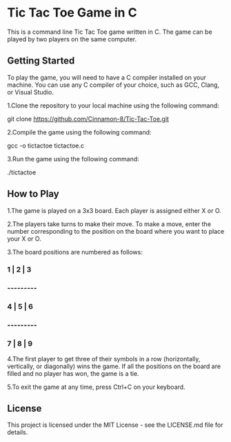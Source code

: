 
# Tic Tac Toe Game in C
This is a command line Tic Tac Toe game written in C. The game can be played by two players on the same computer.

## Getting Started
To play the game, you will need to have a C compiler installed on your machine. You can use any C compiler of your choice, such as GCC, Clang, or Visual Studio.

1.Clone the repository to your local machine using the following command:

git clone https://github.com/Cinnamon-8/Tic-Tac-Toe.git

2.Compile the game using the following command:

 gcc -o tictactoe tictactoe.c

3.Run the game using the following command:

 ./tictactoe


## How to Play
1.The game is played on a 3x3 board. Each player is assigned either X or O.

2.The players take turns to make their move. To make a move, enter the number corresponding to the position on the board where you want to place your X or O.

3.The board positions are numbered as follows:

### 1 | 2 | 3
### ---------
### 4 | 5 | 6
### ---------
### 7 | 8 | 9

4.The first player to get three of their symbols in a row (horizontally, vertically, or diagonally) wins the game. If all the positions on the board are filled and no player has won, the game is a tie.

5.To exit the game at any time, press Ctrl+C on your keyboard.

## License
This project is licensed under the MIT License - see the LICENSE.md file for details.



